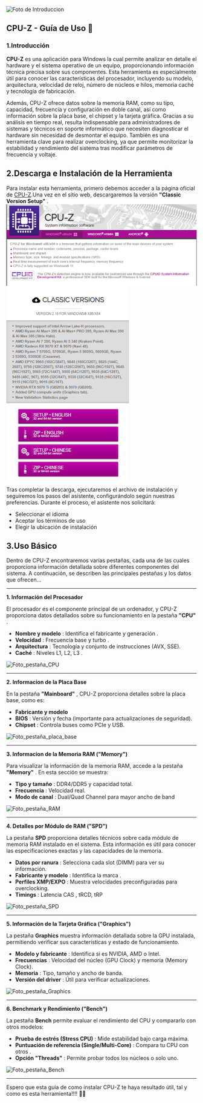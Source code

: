 ![Foto de Introduccion](https://static-sg.winudf.com/wupload/xy/aprojectadmin/ZM5nL3Q5.jpg?imageMogr2/thumbnail/600x)

## CPU-Z - Guía de Uso 🔧

### 1.Introducción

**CPU-Z** es una aplicación para Windows la cual permite analizar en detalle el hardware y el sistema operativo de un equipo, proporcionando información técnica precisa sobre sus componentes. Esta herramienta es especialmente útil para conocer las características del procesador, incluyendo su modelo, arquitectura, velocidad de reloj, número de núcleos e hilos, memoria caché y tecnología de fabricación.

Además, CPU-Z ofrece datos sobre la memoria RAM, como su tipo, capacidad, frecuencia y configuración en doble canal, así como información sobre la placa base, el chipset y la tarjeta gráfica. Gracias a su análisis en tiempo real, resulta indispensable para administradores de sistemas y técnicos en soporte informático que necesiten diagnosticar el hardware sin necesidad de desmontar el equipo. También es una herramienta clave para realizar overclocking, ya que permite monitorizar la estabilidad y rendimiento del sistema tras modificar parámetros de frecuencia y voltaje.

## 2.Descarga e Instalación de la Herramienta

Para instalar esta herramienta, primero debemos acceder a la página oficial de [CPU-Z](https://www.cpuid.com/softwares/cpu-z.html).Una vez en el sitio web, descargaremos la versión **"Classic Version Setup"** .
![alt text](image-4.png)
![alt text](image-3.png)

 Tras completar la descarga, ejecutaremos el archivo de instalación y seguiremos los pasos del asistente, configurándolo según nuestras preferencias. Durante el proceso, el asistente nos solicitará:

* Seleccionar el idioma
* Aceptar los términos de uso
* Elegir la ubicación de instalación

## 3.Uso Básico

Dentro de CPU-Z encontraremos varias pestañas, cada una de las cuales proporciona información detallada sobre diferentes componentes del sistema. A continuación, se describen las principales pestañas y los datos que ofrecen...

---

**1. Información del Procesador**

El procesador es el componente principal de un ordenador, y CPU-Z proporciona datos detallados sobre su funcionamiento en la pestaña **"CPU"** .

* **Nombre y modelo** : Identifica el fabricante y generación .
* **Velocidad** : Frecuencia base y turbo .
* **Arquitectura** : Tecnología  y conjunto de instrucciones (AVX, SSE).
* **Caché** : Niveles L1, L2, L3 .

![Foto_pestaña_CPU](assets/20250402_011607_image.png)

---

**2. Informacion de la Placa Base**

En la pestaña **"Mainboard"** , CPU-Z proporciona detalles sobre la placa base, como es:

* **Fabricante y modelo**
* **BIOS** : Versión y fecha (importante para actualizaciones de seguridad).
* **Chipset** : Controla buses como PCIe y USB.

![Foto_pestaña_placa_base](assets/20250402_011529_image.png)

---

**3. Informacion de la Memoria RAM ("Memory")**

Para visualizar la información de la memoria RAM, accede a la pestaña **"Memory"** . En esta sección se muestra:

* **Tipo y tamaño** : DDR4/DDR5 y capacidad total.
* **Frecuencia** : Velocidad real.
* **Modo de canal** : Dual/Quad Channel para mayor ancho de band

![Foto_pestaña_RAM](assets/20250402_011707_image.png)

---

**4. Detalles por Módulo de RAM ("SPD")**

La pestaña **SPD** proporciona detalles técnicos sobre cada módulo de memoria RAM instalado en el sistema. Esta información es útil para conocer las especificaciones exactas y las capacidades de la memoria.

* **Datos por ranura** : Selecciona cada slot (DIMM) para ver su información.
* **Fabricante y modelo** : Identifica la marca .
* **Perfiles XMP/EXPO** : Muestra velocidades preconfiguradas para overclocking.
* **Timings** : Latencia CAS , tRCD, tRP

![Foto_pestaña_SPD](assets/20250402_012524_image.png)

---

**5. Información de la Tarjeta Gráfica ("Graphics")**

La pestaña **Graphics** muestra información detallada sobre la GPU instalada, permitiendo verificar sus características y estado de funcionamiento.

* **Modelo y fabricante** : Identifica si es NVIDIA, AMD o Intel.
* **Frecuencias** : Velocidad del núcleo (GPU Clock) y memoria (Memory Clock).
* **Memoria** : Tipo, tamaño y ancho de banda.
* **Versión del driver** : Útil para verificar actualizaciones.

![Foto_pestaña_Graphics](assets/20250402_012600_image.png)

---

**6. Benchmark y Rendimiento ("Bench")**

La pestaña **Bench** permite evaluar el rendimiento del CPU y compararlo con otros modelos:

* **Prueba de estrés (Stress CPU)** : Mide estabilidad bajo carga máxima.
* **Puntuación de referencia (Single/Multi-Core)** : Compara tu CPU con otros .
* **Opción "Threads"** : Permite probar todos los núcleos o solo uno.

![Foto_pestaña_Bench](assets/20250402_012648_image.png)

---

Espero que esta guia de como instalar CPU-Z te haya resultado útil, tal y como es esta herramienta!!!! 🚀🔧

